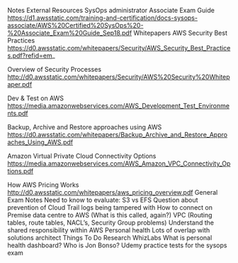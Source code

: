 Notes
External Resources
SysOps administrator Associate Exam Guide
https://d1.awsstatic.com/training-and-certification/docs-sysops-associate/AWS%20Certified%20SysOps%20-%20Associate_Exam%20Guide_Sep18.pdf
Whitepapers
AWS Security Best Practices
https://d0.awsstatic.com/whitepapers/Security/AWS_Security_Best_Practices.pdf?refid=em_

Overview of Security Processes
http://d0.awsstatic.com/whitepapers/Security/AWS%20Security%20Whitepaper.pdf

Dev & Test on AWS
https://media.amazonwebservices.com/AWS_Development_Test_Environments.pdf

Backup, Archive and Restore approaches using AWS
https://d0.awsstatic.com/whitepapers/Backup_Archive_and_Restore_Approaches_Using_AWS.pdf

Amazon Virtual Private Cloud Connectivity Options
https://media.amazonwebservices.com/AWS_Amazon_VPC_Connectivity_Options.pdf

How AWS Pricing Works
http://d0.awsstatic.com/whitepapers/aws_pricing_overview.pdf
General Exam Notes
Need to know to evaluate: S3 vs EFS
Question about prevention of Cloud Trail logs being tampered with
How to connect on Premise data centre to AWS (What is this called, again?)
VPC (Routing tables, route tables, NACL’s, Security Group problems)
Understand the shared responsibility within AWS
Personal health
Lots of overlap with solutions architect
Things To Do
Research WhizLabs
What is personal health dashboard?
Who is Jon Bonso?
Udemy practice tests for the sysops exam



